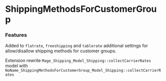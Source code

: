 # ShippingMethodsForCustomerGroup

### Features

Added to `flatrate`, `freeshipping` and `tablerate` additional settings for allow/disallow shipping methods for customer groups.   
   
Extension rewrite `Mage_Shipping_Model_Shipping::collectCarrierRates` model with `NoName_ShippingMethodsForCustomerGroup_Model_Shipping::collectCarrierRates`
 

